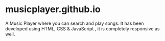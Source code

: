 # musicplayer.github.io
A Music Player where you can search and play songs. It has been developed using HTML, CSS &amp; JavaScript , it is completely responsive as well.
